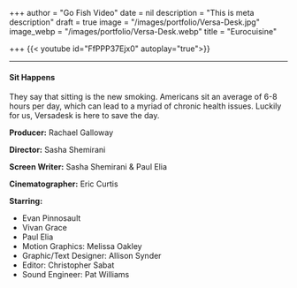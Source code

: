 +++
author = "Go Fish Video"
date = nil
description = "This is meta description"
draft = true
image = "/images/portfolio/Versa-Desk.jpg"
image_webp = "/images/portfolio/Versa-Desk.webp"
title = "Eurocuisine"

+++
{{< youtube id="FfPPP37Ejx0" autoplay="true">}}

***

#### Sit Happens

They say that sitting is the new smoking. Americans sit an average of 6-8 hours per day, which can lead to a myriad of chronic health issues. Luckily for us, Versadesk is here to save the day.

**Producer:** Rachael Galloway

**Director:** Sasha Shemirani

**Screen Writer:** Sasha Shemirani & Paul Elia

**Cinematographer:** Eric Curtis

**Starring:**

* Evan Pinnosault
* Vivan Grace
* Paul Elia
* Motion Graphics: Melissa Oakley
* Graphic/Text Designer: Allison Synder
* Editor: Christopher Sabat
* Sound Engineer: Pat Williams